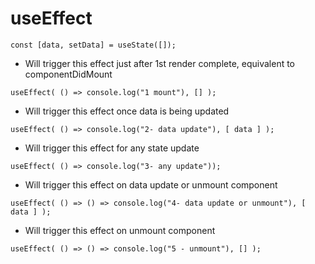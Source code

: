 # useEffect

```
const [data, setData] = useState([]);
```
- Will trigger this effect just after 1st render complete, equivalent to componentDidMount

```
useEffect( () => console.log("1 mount"), [] );
```
- Will trigger this effect once data is being updated

```
useEffect( () => console.log("2- data update"), [ data ] );
```

- Will trigger this effect for any state update

```
useEffect( () => console.log("3- any update"));
```
- Will trigger this effect on data update or unmount component
```
useEffect( () => () => console.log("4- data update or unmount"), [ data ] );
```
- Will trigger this effect on unmount component

```
useEffect( () => () => console.log("5 - unmount"), [] );
```
